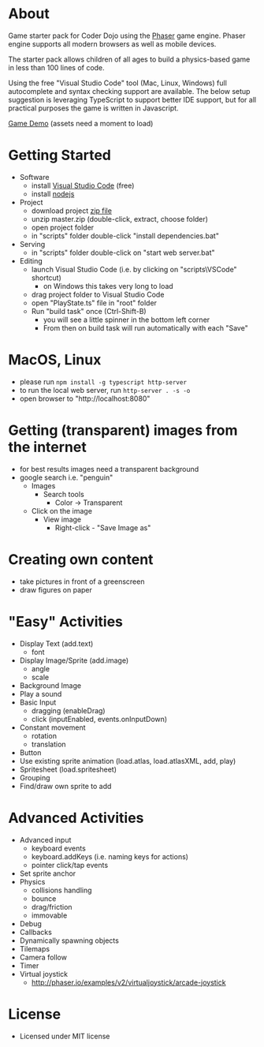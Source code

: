 # About

Game starter pack for Coder Dojo using the [Phaser](phaser.io) game engine. Phaser 
engine supports all modern browsers as well as mobile devices.

The starter pack allows children of all ages to build a physics-based game in 
less than 100 lines of code.

Using the free "Visual Studio Code" tool (Mac, Linux, Windows) full autocomplete 
and syntax checking support are available.
The below setup suggestion is leveraging TypeScript to support better IDE support, 
but for all practical purposes the game is written in Javascript.

[Game Demo](http://codinguncut.github.io/dojo-game/) (assets need a moment to load)


# Getting Started
* Software
	* install [Visual Studio Code](https://code.visualstudio.com/) (free)
	* install [nodejs](https://nodejs.org/en/)
* Project
	* download project [zip file](https://github.com/codinguncut/dojo-game/archive/master.zip)
	* unzip master.zip (double-click, extract, choose folder)
	* open project folder
	* in "scripts" folder double-click "install dependencies.bat"
* Serving
	* in "scripts" folder double-click on "start web server.bat"
* Editing
	* launch Visual Studio Code (i.e. by clicking on "scripts\\VSCode" shortcut)
		* on Windows this takes very long to load
	* drag project folder to Visual Studio Code
    * open "PlayState.ts" file in "root" folder
	* Run "build task" once (Ctrl-Shift-B)
		* you will see a little spinner in the bottom left corner
		* From then on build task will run automatically with each "Save" 


# MacOS, Linux
* please run `npm install -g typescript http-server`
* to run the local web server, run `http-server . -s -o`
* open browser to "http://localhost:8080"


# Getting (transparent) images from the internet
* for best results images need a transparent background
* google search i.e. "penguin"
	* Images
		* Search tools
			* Color -> Transparent
	* Click on the image
		* View image
			* Right-click - "Save Image as"


# Creating own content
* take pictures in front of a greenscreen
* draw figures on paper


# "Easy" Activities
* Display Text (add.text)
	* font
* Display Image/Sprite (add.image)
	* angle
	* scale
* Background Image
* Play a sound
* Basic Input
	* dragging (enableDrag)
	* click (inputEnabled, events.onInputDown)
* Constant movement
	* rotation
	* translation
* Button
* Use existing sprite animation (load.atlas, load.atlasXML, add, play)
* Spritesheet (load.spritesheet)
* Grouping
* Find/draw own sprite to add


# Advanced Activities
* Advanced input
	* keyboard events
	* keyboard.addKeys (i.e. naming keys for actions)
	* pointer click/tap events
* Set sprite anchor
* Physics
	* collisions handling
	* bounce
	* drag/friction
	* immovable
* Debug
* Callbacks
* Dynamically spawning objects
* Tilemaps
* Camera follow
* Timer
* Virtual joystick
	* http://phaser.io/examples/v2/virtualjoystick/arcade-joystick


# License
* Licensed under MIT license
